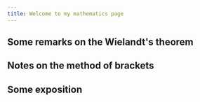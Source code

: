```yaml
---
title: Welcome to my mathematics page
---
```

Some remarks on the Wielandt's theorem 
--- 
Notes on the method of brackets
---
Some exposition
---

